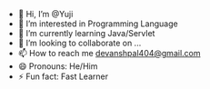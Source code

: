 - 👋 Hi, I’m @Yuji
- 👀 I’m interested in Programming Language
- 🌱 I’m currently learning Java/Servlet
- 💞️ I’m looking to collaborate on ...
- 📫 How to reach me devanshpal404@gmail.com
- 😄 Pronouns: He/Him
- ⚡ Fun fact: Fast Learner 

